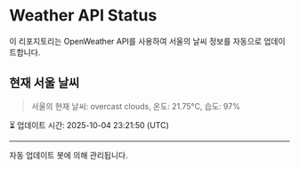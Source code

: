 
# Weather API Status

이 리포지토리는 OpenWeather API를 사용하여 서울의 날씨 정보를 자동으로 업데이트합니다.

## 현재 서울 날씨
> 서울의 현재 날씨: overcast clouds, 온도: 21.75°C, 습도: 97%

⏳ 업데이트 시간: 2025-10-04 23:21:50 (UTC)

---
자동 업데이트 봇에 의해 관리됩니다.
